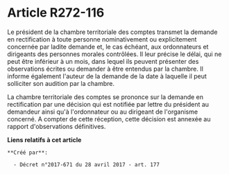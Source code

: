# Article R272-116

Le président de la chambre territoriale des comptes transmet la demande en rectification à toute personne nominativement ou
explicitement concernée par ladite demande et, le cas échéant, aux ordonnateurs et dirigeants des personnes morales
contrôlées. Il leur précise le délai, qui ne peut être inférieur à un mois, dans lequel ils peuvent présenter des
observations écrites ou demander à être entendus par la chambre. Il informe également l'auteur de la demande de la date à
laquelle il peut solliciter son audition par la chambre.

La chambre territoriale des comptes se prononce sur la demande en rectification par une décision qui est notifiée par lettre
du président au demandeur ainsi qu'à l'ordonnateur ou au dirigeant de l'organisme concerné. A compter de cette réception,
cette décision est annexée au rapport d'observations définitives.

**Liens relatifs à cet article**

	**Créé par**:

	  - Décret n°2017-671 du 28 avril 2017 - art. 177
